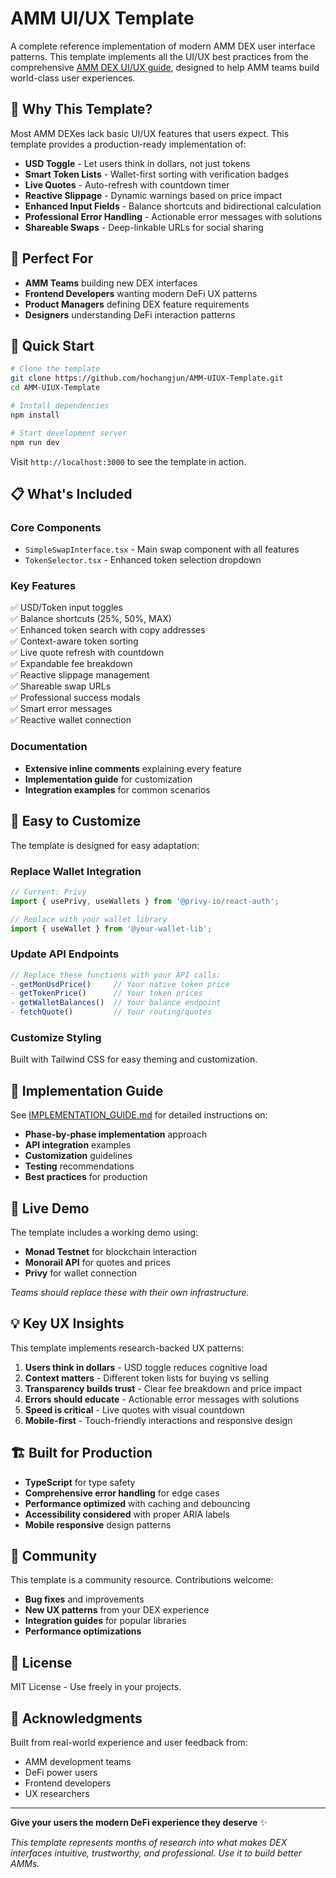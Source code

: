 # AMM UI/UX Template

A complete reference implementation of modern AMM DEX user interface patterns. This template implements all the UI/UX best practices from the comprehensive [AMM DEX UI/UX guide](https://twitter.com/hochangjun), designed to help AMM teams build world-class user experiences.

## 🌟 **Why This Template?**

Most AMM DEXes lack basic UI/UX features that users expect. This template provides a production-ready implementation of:

- **USD Toggle** - Let users think in dollars, not just tokens
- **Smart Token Lists** - Wallet-first sorting with verification badges  
- **Live Quotes** - Auto-refresh with countdown timer
- **Reactive Slippage** - Dynamic warnings based on price impact
- **Enhanced Input Fields** - Balance shortcuts and bidirectional calculation
- **Professional Error Handling** - Actionable error messages with solutions
- **Shareable Swaps** - Deep-linkable URLs for social sharing

## 🎯 **Perfect For**

- **AMM Teams** building new DEX interfaces
- **Frontend Developers** wanting modern DeFi UX patterns
- **Product Managers** defining DEX feature requirements
- **Designers** understanding DeFi interaction patterns

## 🚀 **Quick Start**

```bash
# Clone the template
git clone https://github.com/hochangjun/AMM-UIUX-Template.git
cd AMM-UIUX-Template

# Install dependencies
npm install

# Start development server
npm run dev
```

Visit `http://localhost:3000` to see the template in action.

## 📋 **What's Included**

### **Core Components**
- `SimpleSwapInterface.tsx` - Main swap component with all features
- `TokenSelector.tsx` - Enhanced token selection dropdown

### **Key Features**
✅ USD/Token input toggles  
✅ Balance shortcuts (25%, 50%, MAX)  
✅ Enhanced token search with copy addresses  
✅ Context-aware token sorting  
✅ Live quote refresh with countdown  
✅ Expandable fee breakdown  
✅ Reactive slippage management  
✅ Shareable swap URLs  
✅ Professional success modals  
✅ Smart error messages  
✅ Reactive wallet connection  

### **Documentation**
- **Extensive inline comments** explaining every feature
- **Implementation guide** for customization
- **Integration examples** for common scenarios

## 🔧 **Easy to Customize**

The template is designed for easy adaptation:

### **Replace Wallet Integration**
```typescript
// Current: Privy
import { usePrivy, useWallets } from '@privy-io/react-auth';

// Replace with your wallet library
import { useWallet } from '@your-wallet-lib';
```

### **Update API Endpoints**
```typescript
// Replace these functions with your API calls:
- getMonUsdPrice()     // Your native token price
- getTokenPrice()      // Your token prices  
- getWalletBalances()  // Your balance endpoint
- fetchQuote()         // Your routing/quotes
```

### **Customize Styling**
Built with Tailwind CSS for easy theming and customization.

## 📖 **Implementation Guide**

See [IMPLEMENTATION_GUIDE.md](./IMPLEMENTATION_GUIDE.md) for detailed instructions on:

- **Phase-by-phase implementation** approach
- **API integration** examples
- **Customization** guidelines  
- **Testing** recommendations
- **Best practices** for production

## 🎨 **Live Demo**

The template includes a working demo using:
- **Monad Testnet** for blockchain interaction
- **Monorail API** for quotes and prices
- **Privy** for wallet connection

*Teams should replace these with their own infrastructure.*

## 💡 **Key UX Insights**

This template implements research-backed UX patterns:

1. **Users think in dollars** - USD toggle reduces cognitive load
2. **Context matters** - Different token lists for buying vs selling
3. **Transparency builds trust** - Clear fee breakdown and price impact
4. **Errors should educate** - Actionable error messages with solutions
5. **Speed is critical** - Live quotes with visual countdown
6. **Mobile-first** - Touch-friendly interactions and responsive design

## 🏗️ **Built for Production**

- **TypeScript** for type safety
- **Comprehensive error handling** for edge cases
- **Performance optimized** with caching and debouncing
- **Accessibility considered** with proper ARIA labels
- **Mobile responsive** design patterns

## 🤝 **Community**

This template is a community resource. Contributions welcome:

- **Bug fixes** and improvements
- **New UX patterns** from your DEX experience
- **Integration guides** for popular libraries
- **Performance optimizations**

## 📄 **License**

MIT License - Use freely in your projects.

## 🙏 **Acknowledgments**

Built from real-world experience and user feedback from:
- AMM development teams
- DeFi power users  
- Frontend developers
- UX researchers

---

**Give your users the modern DeFi experience they deserve** ✨

*This template represents months of research into what makes DEX interfaces intuitive, trustworthy, and professional. Use it to build better AMMs.*